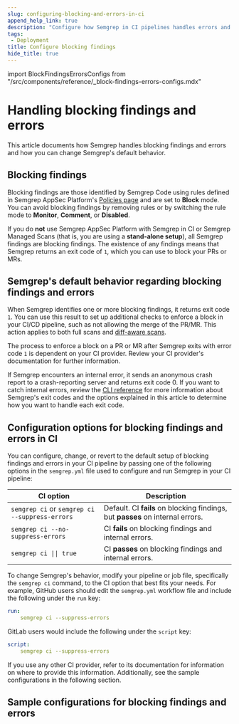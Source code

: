 ```yaml
---
slug: configuring-blocking-and-errors-in-ci
append_help_link: true
description: "Configure how Semgrep in CI pipelines handles errors and blocks findings."
tags:
 - Deployment
title: Configure blocking findings
hide_title: true
---
```


import BlockFindingsErrorsConfigs from "/src/components/reference/_block-findings-errors-configs.mdx"

# Handling blocking findings and errors

This article documents how Semgrep handles blocking findings and errors and how you can change Semgrep's default behavior.

## Blocking findings

Blocking findings are those identified by Semgrep Code using rules defined in Semgrep AppSec Platform's [Policies page](https://semgrep.dev/orgs/-/policies) and are set to **Block** mode. You can avoid blocking findings by removing rules or by switching the rule mode to **Monitor**, **Comment**, or **Disabled**.

If you do **not** use Semgrep AppSec Platform with Semgrep in CI or Semgrep Managed Scans (that is, you are using a **stand-alone setup**), all Semgrep findings are blocking findings. The existence of any findings means that Semgrep returns an exit code of `1`, which you can use to block your PRs or MRs.

## Semgrep's default behavior regarding blocking findings and errors

When Semgrep identifies one or more blocking findings, it returns exit code `1`. You can use this result to set up additional checks to enforce a block in your CI/CD pipeline, such as not allowing the merge of the PR/MR. This action applies to both full scans and [diff-aware scans](/semgrep-code/glossary#diff-aware-scan).

The process to enforce a block on a PR or MR after Semgrep exits with error code `1` is dependent on your CI provider. Review your CI provider's documentation for further information.

If Semgrep encounters an internal error, it sends an anonymous crash report to a crash-reporting server and returns exit code 0. If you want to catch internal errors, review the [CLI reference](/cli-reference#exit-codes) for more information about Semgrep's exit codes and the options explained in this article to determine how you want to handle each exit code.

## Configuration options for blocking findings and errors in CI
 
You can configure, change, or revert to the default setup of blocking findings and errors in your CI pipeline by passing one of the following options in the `semgrep.yml` file used to configure and run Semgrep in your CI pipeline:

| CI option | Description |
|------------------------------------------------|-------------------------------------|
| `semgrep ci` or `semgrep ci --suppress-errors` | Default. CI **fails** on blocking findings, but **passes** on internal errors. |
| `semgrep ci --no-suppress-errors` | CI **fails** on blocking findings and internal errors. |
| <code>semgrep ci &vert;&vert; true</code> | CI **passes** on blocking findings and internal errors. |

To change Semgrep's behavior, modify your pipeline or job file, specifically the `semgrep ci` command, to the CI option that best fits your needs. For example, GitHub users should edit the `semgrep.yml` workflow file and include the following under the `run` key:

```yaml
run:
    semgrep ci --suppress-errors
```

GitLab users would include the following under the `script` key:

```yaml
script:
    semgrep ci --suppress-errors
```

If you use any other CI provider, refer to its documentation for information on where to provide this information. Additionally, see the sample configurations in the following section.

## Sample configurations for blocking findings and errors

<BlockFindingsErrorsConfigs />
